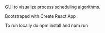 GUI to visualize process scheduling algorithms.

Bootstraped with Create React App

To run locally do npm install and npm run